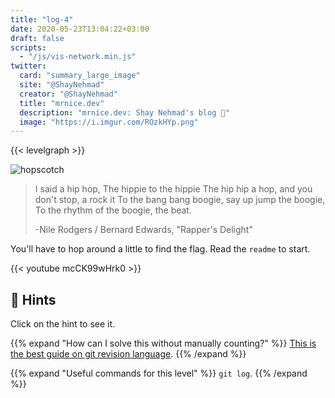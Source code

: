 ```yaml
---
title: "log-4"
date: 2020-05-23T13:04:22+03:00
draft: false
scripts: 
  - "/js/vis-network.min.js"
twitter:
  card: "summary_large_image"
  site: "@ShayNehmad"
  creator: "@ShayNehmad"
  title: "mrnice.dev"
  description: "mrnice.dev: Shay Nehmad's blog 🧔"
  image: "https://i.imgur.com/ROzkHYp.png"
---
```


{{< levelgraph >}}

![hopscotch](https://media.giphy.com/media/3o6MbnCvXnUnC4ae7C/giphy.gif "hopscotch")

> I said a hip hop,
> The hippie to the hippie
> The hip hip a hop, and you don't stop, a rock it
> To the bang bang boogie, say up jump the boogie,
> To the rhythm of the boogie, the beat.
>
> -Nile Rodgers / Bernard Edwards, "Rapper's Delight"

You'll have to hop around a little to find the flag. Read the `readme` to start.

{{< youtube mcCK99wHrk0 >}}

## 🧩 Hints

Click on the hint to see it.

{{% expand "How can I solve this without manually  counting?" %}}
[This is the best guide on git revision language](https://git-scm.com/docs/gitrevisions).
{{% /expand %}}

{{% expand "Useful commands for this level" %}}
`git log`.
{{% /expand %}}
